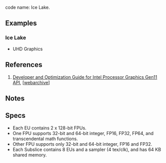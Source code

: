 code name: Ice Lake.


## Examples

### Ice Lake
* UHD Graphics


## References

1. [Developer and Optimization Guide for Intel Processor Graphics Gen11 API](https://www.intel.com/content/www/us/en/developer/articles/guide/developer-and-optimization-guide-for-intel-processor-graphics-gen11-api.html), [[webarchive](https://web.archive.org/web/20230319150934/https://www.intel.com/content/www/us/en/developer/articles/guide/developer-and-optimization-guide-for-intel-processor-graphics-gen11-api.html)]


## Notes

## Specs

* Each EU contains 2 x 128-bit FPUs.
* One FPU supports 32-bit and 64-bit integer, FP16, FP32, FP64, and transcendental math functions.
* Other FPU supports only 32-bit and 64-bit integer, FP16 and FP32.
* Each Subslice contains 8 EUs and a sampler (4 tex/clk), and has 64 KB shared memory.
